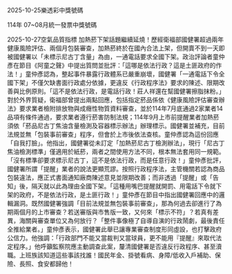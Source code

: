
2025-10-25樂透彩中獎號碼

                                
114年 07~08月統一發票中獎號碼
                             
2025-10-27空氣品質指標
                              加熱菸下架話題繼續延燒！歷經衛福部國健署超過兩年健康風險評估、兩個月包裝審查，加熱菸終於在國內合法上架，但開賣不到一天即被國健署以「未標示尼古丁含量」為由，一通電話要求全國下架。政治評論者童仲彥在節目《阿童之聲》中提出質問並批評：「這哪是依法行政？這是土匪政府的作法！」童仲彥認為，整起事件暴露行政體系已嚴重崩壞，國健署「一通電話下令全國下架」不僅欠缺書面行政處分依據，更違反《行政程序法》要求的陳述、限期改善與比例原則。「這不是依法行政，是電話行政！莊人祥還在幫國健署擦脂抹粉。」對於外界質疑，衛福部曾提出兩點回應，包括指定菸品係依《健康風險評估審查辦法》要求業者檢附排放物與成癮性物質資料審查，並於114年7月底通過2家業者14品項有條件通過，要求業者遵行菸害防制法規；114年9月上市前提醒業者加熱菸須依「菸品尼古丁焦油含量檢測及容器標示辦法」辦理標示。國健署並補充，目前法規並無「包裝事前審查」程序，但會於上市後依法查核。童仲彥認為這份回應「自我打臉」。他指出，國健署從未訂定「加熱菸尼古丁檢測辦法」，現行「尼古丁焦油檢測標準」僅適用於紙菸，兩者之間使用方法不同，根本無法套用同一規範。「沒有標準卻要求標示尼古丁，這不是依法行政，而是任意行政！」童仲彥批評，國健署所謂「提醒」業者的說法更顯荒謬。按照行政程序法，主管機關若認為商品包裝違法，應正式書面通知廠商陳述意見並限期改善；而非透過「提醒」或「告知」後，隔天就以此為理由全國下架。「這種用嘴巴提醒就開罰、用電話下令就下架的政府，不是依法行政，是土匪行政！」童仲彥在節目中指出國健署回應中的邏輯漏洞。既然國健署強調「目前法規並無包裝事前審查」，那為何過去卻進行了為期兩個月的上市審查？若送審版與市售版一致，又何來「標示不符」？若真有差異，海關與審查單位又為何放行？「整件事像極了自導自演的行政鬧劇，最後責任全推給業者。」童仲彥表示，國健署此舉已讓專業審查制度形同虛設，也打擊政府公信力。他強調：「行政部門不能又當裁判又當球員，更不能用『提醒』來取代法定程序。」他呼籲監察院應主動調查此案，釐清國健署是否違反行政程序、甚至瀆職。上班族該知道這些事該找誰！國民年金、掛號看病、身障/低收入戶補助、保險、長照、食安都歸他！